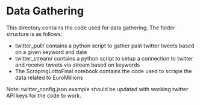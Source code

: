 # Data Gathering

This directory contains the code used for data gathering.
The folder structure is as follows:

- twitter_pull/ contains a python script to gather past twitter tweets based on a given keyword and date
 - twitter_stream/ contains a python script to setup a connection to twitter and receive tweets via stream based on keywords
 - The ScrapingLottoFinal notebook contains the code used to scrape the data related to EuroMillions
 
Note: twitter_config.json.example should be updated with working twitter API keys for the code to work.
